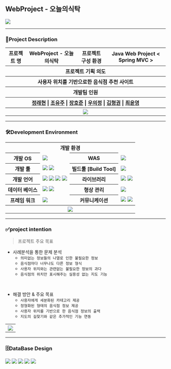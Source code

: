 ## WebProject - 오늘의식탁
<img src="https://user-images.githubusercontent.com/62385698/141475374-7b53812a-a562-43e7-8981-0bce18722a17.JPG" />


***

### 🙌Project Description
<table>
  <tr>
    <th>프로젝트 명</th>
    <th>WebProject - 오늘의식탁</th>
    <th>프로젝트 구성 환경</th>
    <th>Java Web Project < Spring MVC ></th>
  </tr>
   <tr>
    <th colspan="4">프로젝트 기획 의도</th>
  </tr>
  <tr>
    <th colspan="4">사용자 위치를 기반으로한 음식점 추천 사이트</th>
  </tr>
  <tr>
    <th colspan="4">개발팀 인원</th>
  </tr>
  <tr>
    <th colspan="4">
      <a href="https://github.com/RaeHyeonJeong">정래현</a> | 
      <a href="https://github.com/Y00J00">조유주</a> | 
      <a href="https://github.com/h-oho">장호준</a> | 
      <a href="https://github.com/WOOUIJEONG">우의정</a> | 
      <a href="https://github.com/hyeonggwon">김형권</a> | 
      <a href="https://github.com/ChoiYoonYoung09">최윤영</a>
    </th>
  </tr>
  <tr>
    <th colspan="4">
      <img src="https://user-images.githubusercontent.com/62385698/141475358-81b6a787-afff-4ab1-b0e8-0d25dbeb9d72.jpg" />
    </th>
  </tr>
  
</table>

***

### 🛠️Development Environment

<table>
  <tr>
    <th colspan="4">개발 환경</th>
  </tr>
  <tr>
    <th>개발 OS</th>
    <td><img src="https://img.shields.io/badge/Window 10-0078D6?style=flat&logo=Windows&logoColor=white"/></td>
    <th>WAS</th>
    <td><img src="https://img.shields.io/badge/Apache Tomcat 9.0-F8DC75?style=flat&logo=Apache Tomcat&logoColor=black"/></td>
  </tr>
  <tr>
    <th>개발 툴</th>
    <td>
      <img src="https://img.shields.io/badge/Eclipse IDE-2C2255?style=flat&logo=Eclipse IDE&logoColor=white"/>
      <img src="https://img.shields.io/badge/Oracle SQL Developer-0769AD?style=flat&logo=Eclipse IDE&logoColor=white"/>
    </td>
    <th>빌드툴 [Build Tool]</th>
    <td><img src="https://img.shields.io/badge/Apache Maven-C71A36?style=flat&logo=Apache Maven&logoColor=white"/></td>
  </tr>
  <tr>
    <th>개발 언어</th>
    <td>
      <img src="https://img.shields.io/badge/JAVA(JDK1.8)-007396?style=flat&logo=java&logoColor=white"/> 
      <img src="https://img.shields.io/badge/HTML5-E34F26?style=flat&logo=HTML5&logoColor=white"/> 
      <img src="https://img.shields.io/badge/CSS-1572B6?style=flat&logo=CSS3&logoColor=white"/> 
      <img src="https://img.shields.io/badge/JavaScript-F7DF1E?style=flat&logo=JavaScript&logoColor=white"/>
    </td>
    <th>라이브러리</th>
    <td>
      <img src="https://img.shields.io/badge/jQuery-0769AD?style=flat&logo=jQuery&logoColor=white"/>
      <img src="https://img.shields.io/badge/AJAX-0769AD?style=flat&logo=jQuery&logoColor=white"/>
    </td>
  </tr>
  <tr>
    <th>데이터 베이스</th>
    <td>
      <img src="https://img.shields.io/badge/Oracle SQL-F80000?style=flat&logo=Oracle&logoColor=white"/> 
      <img src="https://img.shields.io/badge/Oracle Cloud Data Base-F80000?style=flat&logo=Oracle&logoColor=white"/>
    </td>
    <th >형상 관리</th>
    <td ><img src="https://img.shields.io/badge/GitHub-181717?style=flat&logo=GitHub&logoColor=white"/></td>
  </tr>
  <tr>
    <th>프레임 워크</th>
    <td><img src="https://img.shields.io/badge/Spring MVC-6DB33F?style=flat&logo=Spring&logoColor=white"/></td>
    <th>커뮤니케이션</th>
    <td>
      <img src="https://img.shields.io/badge/Slack-4A154B?style=flat&logo=Slack&logoColor=white"/>
      <img src="https://img.shields.io/badge/KakaoTalk-FFCD00?style=flat&logo=KakaoTalk&logoColor=white"/>
    </td>
  </tr>
  <tr>
    <th colspan="4">
      <img src="https://user-images.githubusercontent.com/62385698/141475336-51af53ee-8e5b-404b-b67f-646dbc17b8bf.JPG" />
    </th>
  </tr>
</table>

***

### ✅project intention

> 프로젝트 주요 목표

- 사례분석을 통한 문제 분석
  + `의미없는 정보들의 나열로 인한 불필요한 정보`
  + `음식점마다 너무나도 다른 정보 형식`
  + `사용자 위치와는 관련없는 불필요한 정보의 과다`
  + `음식점의 위치만 표시해주는 실용성 없는 지도 기능`
</br>

- 해결 방안 & 주요 목표
  + `사용자에게 세분화된 카테고리 제공`
  + `정형화된 형태의 음식점 정보 제공`
  + `사용자 위치를 기반으로 한 음식점 정보의 출력`
  + `지도의 길찾기와 같은 추가적인 기능 연동`
<table>
<tr>
  <th>
    <img src="https://user-images.githubusercontent.com/62385698/141480670-0eb8ca7d-e437-4711-a449-4d6c44741937.JPG" />
  </th>
</tr>
</table>

***

### 🗄️DataBase Design
<img src="https://user-images.githubusercontent.com/62385698/141481256-0ee23ed2-7b65-40cf-803a-cb5e00b349cd.JPG" />
<img src="https://user-images.githubusercontent.com/62385698/141481270-6070f622-beb7-48ba-8e6d-67129227a84e.JPG" />
<img src="https://user-images.githubusercontent.com/62385698/141481306-f0a9bdd0-f90c-4a5f-9357-c5407d8efa52.JPG" />
<img src="https://user-images.githubusercontent.com/62385698/141481319-dfd2e5db-be55-4838-8552-295f10f86f98.JPG" />
<img src="https://user-images.githubusercontent.com/62385698/141481327-da939392-910f-4b9b-8a00-0fab9e2e4bf8.JPG" />




